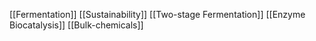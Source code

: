 [[Fermentation]]
[[Sustainability]]
[[Two-stage Fermentation]]
[[Enzyme Biocatalysis]]
[[Bulk-chemicals]]

